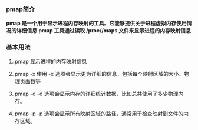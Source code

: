 ### pmap简介
**pmap 是一个用于显示进程内存映射的工具。它能够提供关于进程虚拟内存使用情况的详细信息**
**pmap 工具通过读取 /proc/<PID>/maps 文件来显示进程的内存映射信息**

### 基本用法
1. pmap <PID>
显示进程的内存映射信息

2. pmap -x <PID>
使用 -x 选项会显示更为详细的信息，包括每个映射区域的大小、物理页面数等

3. pmap -d <PID>
-d 选项会显示内存的详细统计数据，比如总共使用了多少物理内存。

4. pmap -p <PID>
-p 选项会显示所有映射区域的路径，通常用于检查映射到文件的内存区域。
